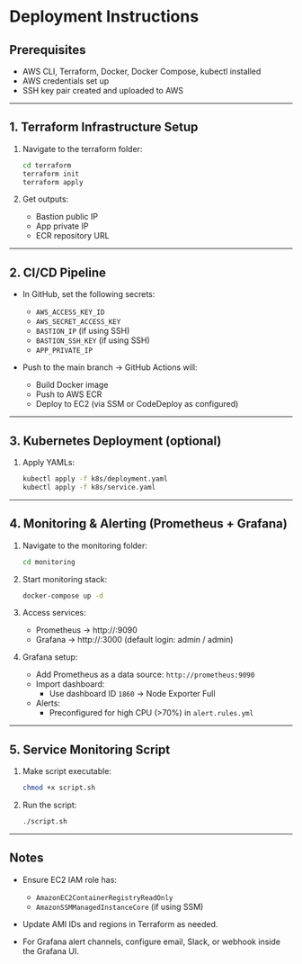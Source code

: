 # Deployment Instructions

## Prerequisites
- AWS CLI, Terraform, Docker, Docker Compose, kubectl installed
- AWS credentials set up
- SSH key pair created and uploaded to AWS

---

## 1. Terraform Infrastructure Setup

1. Navigate to the terraform folder:
    ```bash
    cd terraform
    terraform init
    terraform apply
    ```

2. Get outputs:
    - Bastion public IP
    - App private IP
    - ECR repository URL

---

## 2. CI/CD Pipeline

- In GitHub, set the following secrets:
  - `AWS_ACCESS_KEY_ID`
  - `AWS_SECRET_ACCESS_KEY`
  - `BASTION_IP` (if using SSH)
  - `BASTION_SSH_KEY` (if using SSH)
  - `APP_PRIVATE_IP`

- Push to the main branch → GitHub Actions will:
  - Build Docker image
  - Push to AWS ECR
  - Deploy to EC2 (via SSM or CodeDeploy as configured)

---

## 3. Kubernetes Deployment (optional)

1. Apply YAMLs:
    ```bash
    kubectl apply -f k8s/deployment.yaml
    kubectl apply -f k8s/service.yaml
    ```

---

## 4. Monitoring & Alerting (Prometheus + Grafana)

1. Navigate to the monitoring folder:
    ```bash
    cd monitoring
    ```

2. Start monitoring stack:
    ```bash
    docker-compose up -d
    ```

3. Access services:
    - Prometheus → http://<EC2 IP>:9090
    - Grafana → http://<EC2 IP>:3000 (default login: admin / admin)

4. Grafana setup:
    - Add Prometheus as a data source: `http://prometheus:9090`
    - Import dashboard:
      - Use dashboard ID `1860` → Node Exporter Full
    - Alerts:
      - Preconfigured for high CPU (>70%) in `alert.rules.yml`

---

## 5. Service Monitoring Script

1. Make script executable:
    ```bash
    chmod +x script.sh
    ```

2. Run the script:
    ```bash
    ./script.sh
    ```

---

## Notes

- Ensure EC2 IAM role has:
  - `AmazonEC2ContainerRegistryReadOnly`
  - `AmazonSSMManagedInstanceCore` (if using SSM)

- Update AMI IDs and regions in Terraform as needed.

- For Grafana alert channels, configure email, Slack, or webhook inside the Grafana UI.

